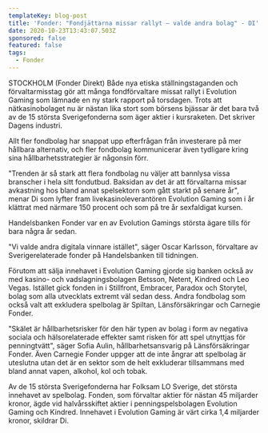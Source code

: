 ```yaml
---
templateKey: blog-post
title: 'Fonder: "Fondjättarna missar rallyt – valde andra bolag" - DI'
date: 2020-10-23T13:43:07.503Z
sponsored: false
featured: false
tags:
  - Fonder
---
```

STOCKHOLM (Fonder Direkt) Både nya etiska ställningstaganden och förvaltarmisstag gör att många fondförvaltare missat rallyt i Evolution Gaming som lämnade en ny stark rapport på torsdagen. Trots att nätkasinobolaget nu är nästan lika stort som börsens bjässar är det bara två av de 15 största Sverigefonderna som äger aktier i kursraketen. Det skriver Dagens industri.

Allt fler fondbolag har snappat upp efterfrågan från investerare på mer hållbara alternativ, och fler fondbolag kommunicerar även tydligare kring sina hållbarhetsstrategier är någonsin förr.

"Trenden är så stark att flera fondbolag nu väljer att bannlysa vissa branscher i hela sitt fondutbud. Baksidan av det är att förvaltarna missar avkastning hos bland annat spelsektorn som gått starkt på senare år", menar Di som lyfter fram livekasinoleverantören Evolution Gaming som i år klättrat med närmare 150 procent och som på tre år sexfaldigat kursen.

Handelsbanken Fonder var en av Evolution Gamings största ägare tills för bara några år sedan.

"Vi valde andra digitala vinnare istället", säger Oscar Karlsson, förvaltare av Sverigerelaterade fonder på Handelsbanken till tidningen.

Förutom att sälja innehavet i Evolution Gaming gjorde sig banken också av med kasino- och vadslagningsbolagen Betsson, Netent, Kindred och Leo Vegas. Istället gick fonden in i Stillfront, Embracer, Paradox och Storytel, bolag som alla utvecklats extremt väl sedan dess. Andra fondbolag som också valt att exkludera spelbolag är Spiltan, Länsförsäkringar och Carnegie Fonder.

"Skälet är hållbarhetsrisker för den här typen av bolag i form av negativa sociala och hälsorelaterade effekter samt risken för att spel utnyttjas för penningtvätt", säger Sofia Aulin, hållbarhetsansvarig på Länsförsäkringar Fonder. Även Carnegie Fonder uppger att de inte ångrar att spelbolag är uteslutna utan det är en sektor som de helt exkluderar tillsammans med bland annat vapen, alkohol, kol och tobak.

Av de 15 största Sverigefonderna har Folksam LO Sverige, det största innehavet av spelbolag. Fonden, som förvaltar aktier för nästan 45 miljarder kronor, ägde vid halvårsskiftet aktier i penningspelsbolagen Evolution Gaming och Kindred. Innehavet i Evolution Gaming är värt cirka 1,4 miljarder kronor, skildrar Di.